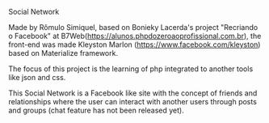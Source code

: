 Social Network

Made by Rômulo Simiquel, based on Bonieky Lacerda's project "Recriando o Facebook" 
at B7Web(https://alunos.phpdozeroaoprofissional.com.br), the front-end was made Kleyston Marlon (https://www.facebook.com/kleyston) 
based on Materialize framework.

The focus of this project is the learning of php integrated to another tools like json and css.

This Social Network is a Facebook like site with the concept of friends and relationships where the user can interact with another users
through posts and groups (chat feature has not been released yet).
